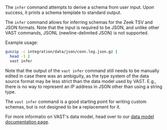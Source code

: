 The `infer` command attempts to derive a schema from user input. Upon success,
it prints a schema template to standard output.

The `infer` command allows for inferring schemas for the Zeek TSV and JSON
formats. Note that the input is required to be JSON, and unlike other VAST
commands, JSONL (newline-delimited JSON) is not supported.

Example usage:

```bash
gunzip -c integration/data/json/conn.log.json.gz |
  head -1 |
  vast infer
```

Note that the output of the `vast infer` command still needs to be manually
edited in case there was an ambiguity, as the type system of the data source
format may be less strict than the data model used by VAST. E.g., there is no
way to represent an IP address in JSON other than using a string type.

The `vast infer` command is a good starting point for writing custom schemas,
but is not designed to be a replacement for it.

For more informatio on VAST's data model, head over to our [data model
documentation page](https://docs.tenzir.com/vast/data-model/overview).
